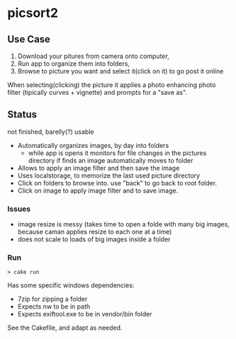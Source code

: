 
picsort2
========


Use Case
---------

1. Download your pitures from camera onto computer, 
2. Run app to organize them into folders, 
3. Browse to picture you want and select it(click on it) to go post it online

When selecting(clicking) the picture it applies a photo enhancing photo filter (tipically curves + vignette) and prompts for a "save as".

Status
------

not finished, barelly(?) usable

- Automatically organizes images, by day into folders
  - while app is opens it monitors for file changes in the pictures directory if finds an image automatically moves to folder
- Allows to apply an image filter and then save the image
- Uses localstorage, to memorize the last used picture directory
- Click on folders to browse into. use "back" to go back to root folder.
- Click on image to apply image filter and to save image.

### Issues

- image resize is messy (takes time to open a folde with many big images, because caman applies resize to each one at a time)
- does not scale to loads of big images inside a folder

### Run

	> cake run

Has some specific windows dependencies:
- 7zip for zipping a folder 
- Expects nw to be in path
- Expects exiftool.exe to be in vendor/bin folder

See the Cakefile, and adapt as needed.
